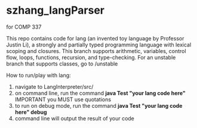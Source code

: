 # szhang_langParser
for COMP 337

This repo contains code for lang (an invented toy language by Professor Justin Li), a strongly and partially typed programming language with lexical scoping and closures. This branch supports arithmetic, variables, control flow, loops, functions, recursion, and type-checking. For an unstable branch that supports classes, go to /unstable

How to run/play with lang:
1. navigate to LangInterpreter/src/
2. on command line, run the command **java Test "your lang code here"** IMPORTANT you MUST use quotations
3. to run on debug mode, run the command **java Test "your lang code here" debug**
4. command line will output the result of your code
